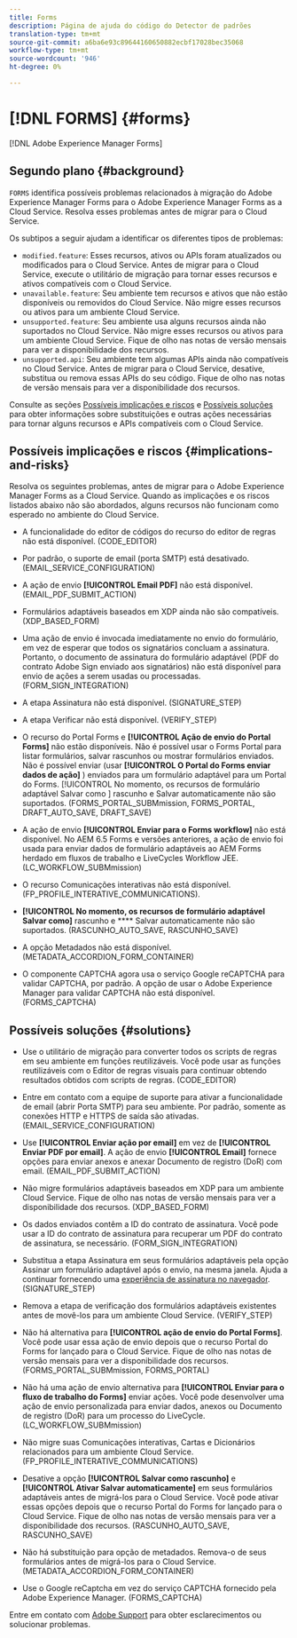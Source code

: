 ```yaml
---
title: Forms
description: Página de ajuda do código do Detector de padrões
translation-type: tm+mt
source-git-commit: a6ba6e93c89644160650882ecbf17028bec35068
workflow-type: tm+mt
source-wordcount: '946'
ht-degree: 0%

---
```



# [!DNL FORMS] {#forms}

[!DNL Adobe Experience Manager Forms]

## Segundo plano {#background}

`FORMS` identifica possíveis problemas relacionados à migração do Adobe Experience Manager Forms para o Adobe Experience Manager Forms as a Cloud Service. Resolva esses problemas antes de migrar para o Cloud Service.

Os subtipos a seguir ajudam a identificar os diferentes tipos de problemas:

* `modified.feature`: Esses recursos, ativos ou APIs foram atualizados ou modificados para o Cloud Service. Antes de migrar para o Cloud Service, execute o utilitário de migração para tornar esses recursos e ativos compatíveis com o Cloud Service.
* `unavailable.feature`: Seu ambiente tem recursos e ativos que não estão disponíveis ou removidos do Cloud Service. Não migre esses recursos ou ativos para um ambiente Cloud Service.
* `unsupported.feature`: Seu ambiente usa alguns recursos ainda não suportados no Cloud Service. Não migre esses recursos ou ativos para um ambiente Cloud Service. Fique de olho nas notas de versão mensais para ver a disponibilidade dos recursos.
* `unsupported.api`: Seu ambiente tem algumas APIs ainda não compatíveis no Cloud Service. Antes de migrar para o Cloud Service, desative, substitua ou remova essas APIs do seu código. Fique de olho nas notas de versão mensais para ver a disponibilidade dos recursos.

Consulte as seções [Possíveis implicações e riscos](#implications-and-risks) e [Possíveis soluções](#solutions) para obter informações sobre substituições e outras ações necessárias para tornar alguns recursos e APIs compatíveis com o Cloud Service.

## Possíveis implicações e riscos {#implications-and-risks}

Resolva os seguintes problemas, antes de migrar para o Adobe Experience Manager Forms as a Cloud Service. Quando as implicações e os riscos listados abaixo não são abordados, alguns recursos não funcionam como esperado no ambiente do Cloud Service.

* A funcionalidade do editor de códigos do recurso do editor de regras não está disponível. (CODE_EDITOR)

* Por padrão, o suporte de email (porta SMTP) está desativado. (EMAIL_SERVICE_CONFIGURATION)

* A ação de envio **[!UICONTROL Email PDF]** não está disponível.(EMAIL_PDF_SUBMIT_ACTION)

* Formulários adaptáveis baseados em XDP ainda não são compatíveis. (XDP_BASED_FORM)

* Uma ação de envio é invocada imediatamente no envio do formulário, em vez de esperar que todos os signatários concluam a assinatura. Portanto, o documento de assinatura do formulário adaptável (PDF do contrato Adobe Sign enviado aos signatários) não está disponível para envio de ações a serem usadas ou processadas. (FORM_SIGN_INTEGRATION)

* A etapa Assinatura não está disponível. (SIGNATURE_STEP)

* A etapa Verificar não está disponível. (VERIFY_STEP)

* O recurso do Portal Forms e **[!UICONTROL Ação de envio do Portal Forms]** não estão disponíveis. Não é possível usar o Forms Portal para listar formulários, salvar rascunhos ou mostrar formulários enviados. Não é possível enviar (usar **[!UICONTROL O Portal do Forms enviar dados de ação]** ) enviados para um formulário adaptável para um Portal do Forms. [!UICONTROL No momento, os recursos de formulário adaptável Salvar como ] rascunho e   Salvar automaticamente não são suportados. (FORMS_PORTAL_SUBMmission, FORMS_PORTAL, DRAFT_AUTO_SAVE, DRAFT_SAVE)

* A ação de envio **[!UICONTROL Enviar para o Forms workflow]** não está disponível. No AEM 6.5 Forms e versões anteriores, a ação de envio foi usada para enviar dados de formulário adaptáveis ao AEM Forms herdado em fluxos de trabalho e LiveCycles Workflow JEE. (LC_WORKFLOW_SUBMmission)

* O recurso Comunicações interativas não está disponível.  (FP_PROFILE_INTERATIVE_COMMUNICATIONS).

* **[!UICONTROL No momento, os recursos de formulário adaptável Salvar como]** rascunho e  **** Salvar automaticamente não são suportados. (RASCUNHO_AUTO_SAVE, RASCUNHO_SAVE)

* A opção Metadados não está disponível. (METADATA_ACCORDION_FORM_CONTAINER)

* O componente CAPTCHA agora usa o serviço Google reCAPTCHA para validar CAPTCHA, por padrão. A opção de usar o Adobe Experience Manager para validar CAPTCHA não está disponível. (FORMS_CAPTCHA)

## Possíveis soluções {#solutions}

* Use o utilitário de migração para converter todos os scripts de regras em seu ambiente em funções reutilizáveis. Você pode usar as funções reutilizáveis com o Editor de regras visuais para continuar obtendo resultados obtidos com scripts de regras. (CODE_EDITOR)

* Entre em contato com a equipe de suporte para ativar a funcionalidade de email (abrir Porta SMTP) para seu ambiente. Por padrão, somente as conexões HTTP e HTTPS de saída são ativadas. (EMAIL_SERVICE_CONFIGURATION)

* Use **[!UICONTROL Enviar ação por email]** em vez de **[!UICONTROL Enviar PDF por email]**. A ação de envio **[!UICONTROL Email]** fornece opções para enviar anexos e anexar Documento de registro (DoR) com email. (EMAIL_PDF_SUBMIT_ACTION)

* Não migre formulários adaptáveis baseados em XDP para um ambiente Cloud Service. Fique de olho nas notas de versão mensais para ver a disponibilidade dos recursos. (XDP_BASED_FORM)

* Os dados enviados contêm a ID do contrato de assinatura. Você pode usar a ID do contrato de assinatura para recuperar um PDF do contrato de assinatura, se necessário.  (FORM_SIGN_INTEGRATION)

* Substitua a etapa Assinatura em seus formulários adaptáveis pela opção Assinar um formulário adaptável após o envio, na mesma janela. Ajuda a continuar fornecendo uma [experiência de assinatura no navegador](https://medium.com/adobetech/using-adobe-sign-to-e-sign-an-adaptive-form-heres-the-best-way-to-do-it-dc3e15f9b684). (SIGNATURE_STEP)

* Remova a etapa de verificação dos formulários adaptáveis existentes antes de movê-los para um ambiente Cloud Service. (VERIFY_STEP)

* Não há alternativa para **[!UICONTROL ação de envio do Portal Forms]**. Você pode usar essa ação de envio depois que o recurso Portal do Forms for lançado para o Cloud Service. Fique de olho nas notas de versão mensais para ver a disponibilidade dos recursos. (FORMS_PORTAL_SUBMmission, FORMS_PORTAL)

* Não há uma ação de envio alternativa para **[!UICONTROL Enviar para o fluxo de trabalho do Forms]** enviar ações. Você pode desenvolver uma ação de envio personalizada para enviar dados, anexos ou Documento de registro (DoR) para um processo do LiveCycle. (LC_WORKFLOW_SUBMmission)

* Não migre suas Comunicações interativas, Cartas e Dicionários relacionados para um ambiente Cloud Service. (FP_PROFILE_INTERATIVE_COMMUNICATIONS)

* Desative a opção **[!UICONTROL Salvar como rascunho]** e **[!UICONTROL Ativar Salvar automaticamente]** em seus formulários adaptáveis antes de migrá-los para o Cloud Service. Você pode ativar essas opções depois que o recurso Portal do Forms for lançado para o Cloud Service. Fique de olho nas notas de versão mensais para ver a disponibilidade dos recursos. (RASCUNHO_AUTO_SAVE, RASCUNHO_SAVE)

* Não há substituição para opção de metadados. Remova-o de seus formulários antes de migrá-los para o Cloud Service.(METADATA_ACCORDION_FORM_CONTAINER)

* Use o Google reCaptcha em vez do serviço CAPTCHA fornecido pela Adobe Experience Manager. (FORMS_CAPTCHA)

Entre em contato com [Adobe Support](https://helpx.adobe.com/enterprise/using/support-for-experience-cloud.html) para obter esclarecimentos ou solucionar problemas.
